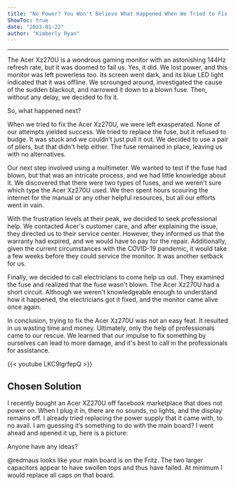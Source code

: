 ```yaml
---
title: "No Power? You Won't Believe What Happened When We Tried to Fix the Acer Xz270U!"
ShowToc: true 
date: "2023-01-22"
author: "Kimberly Ryan"
---
```

*****
The Acer Xz270U is a wondrous gaming monitor with an astonishing 144Hz refresh rate, but it was doomed to fail us. Yes, it did. We lost power, and this monitor was left powerless too. Its screen went dark, and its blue LED light indicated that it was offline. We scrounged around, investigated the cause of the sudden blackout, and narrowed it down to a blown fuse. Then, without any delay, we decided to fix it.

So, what happened next?

When we tried to fix the Acer Xz270U, we were left exasperated. None of our attempts yielded success. We tried to replace the fuse, but it refused to budge. It was stuck and we couldn't just pull it out. We decided to use a pair of pliers, but that didn't help either. The fuse remained in place, leaving us with no alternatives.

Our next step involved using a multimeter. We wanted to test if the fuse had blown, but that was an intricate process, and we had little knowledge about it. We discovered that there were two types of fuses, and we weren't sure which type the Acer Xz270U used. We then spent hours scouring the internet for the manual or any other helpful resources, but all our efforts went in vain.

With the frustration levels at their peak, we decided to seek professional help. We contacted Acer's customer care, and after explaining the issue, they directed us to their service center. However, they informed us that the warranty had expired, and we would have to pay for the repair. Additionally, given the current circumstances with the COVID-19 pandemic, it would take a few weeks before they could service the monitor. It was another setback for us.

Finally, we decided to call electricians to come help us out. They examined the fuse and realized that the fuse wasn't blown. The Acer Xz270U had a short circuit. Although we weren't knowledgeable enough to understand how it happened, the electricians got it fixed, and the monitor came alive once again.

In conclusion, trying to fix the Acer Xz270U was not an easy feat. It resulted in us wasting time and money. Ultimately, only the help of professionals came to our rescue. We learned that our impulse to fix something by ourselves can lead to more damage, and it's best to call in the professionals for assistance.

{{< youtube LKC9lgrfepQ >}} 



## Chosen Solution
 I recently bought an Acer XZ270U off facebook marketplace that does not power on.
When I plug it in, there are no sounds, no lights, and the display remains off.
I already tried replacing the power supply that it came with, to no avail.  I am guessing it’s something to do with the main board?  I went ahead and opened it up, here is a picture:



Anyone have any ideas?

 @redmaus looks like your main board is on the Fritz. The two larger capacitors appear to have swollen tops and thus have failed. At minimum I would replace all caps on that board.




